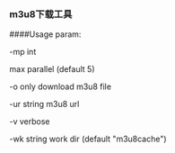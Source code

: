### m3u8下载工具

####Usage param:

-mp int

max parallel (default 5)

-o  only download m3u8 file

-ur string m3u8 url

-v  verbose

-wk string work dir (default "m3u8cache")
